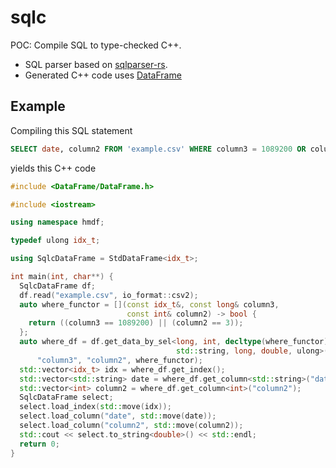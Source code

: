 # sqlc
POC: Compile SQL to type-checked C++.

- SQL parser based on [sqlparser-rs](https://github.com/sqlparser-rs/sqlparser-rs).
- Generated C++ code uses [DataFrame](https://github.com/hosseinmoein/DataFrame)

## Example

Compiling this SQL statement
```sql
SELECT date, column2 FROM 'example.csv' WHERE column3 = 1089200 OR column2 = 3
```
yields this C++ code

```cpp
#include <DataFrame/DataFrame.h>

#include <iostream>

using namespace hmdf;

typedef ulong idx_t;

using SqlcDataFrame = StdDataFrame<idx_t>;

int main(int, char**) {
  SqlcDataFrame df;
  df.read("example.csv", io_format::csv2);
  auto where_functor = [](const idx_t&, const long& column3,
                          const int& column2) -> bool {
    return ((column3 == 1089200) || (column2 == 3));
  };
  auto where_df = df.get_data_by_sel<long, int, decltype(where_functor), int,
                                     std::string, long, double, ulong>(
      "column3", "column2", where_functor);
  std::vector<idx_t> idx = where_df.get_index();
  std::vector<std::string> date = where_df.get_column<std::string>("date");
  std::vector<int> column2 = where_df.get_column<int>("column2");
  SqlcDataFrame select;
  select.load_index(std::move(idx));
  select.load_column("date", std::move(date));
  select.load_column("column2", std::move(column2));
  std::cout << select.to_string<double>() << std::endl;
  return 0;
}
```
